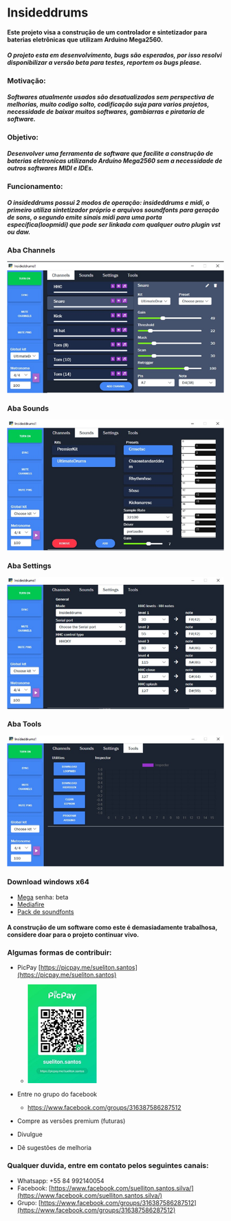 # Insideddrums

#### Este projeto visa a construção de um controlador e sintetizador para baterias eletrônicas que utilizam Arduino Mega2560.

##### O projeto esta em desenvolvimento, bugs são esperados, por isso resolvi disponibilizar a versão beta para testes, reportem os bugs please. 

### Motivação:
##### Softwares atualmente usados são desatualizados sem perspectiva de melhorias, muito codigo solto, codificação suja para varios projetos, necessidade de baixar muitos softwares, gambiarras e pirataria de software.

### Objetivo:
##### Desenvolver uma ferramenta de software que facilite a construção de baterias eletronicas utilizando Arduíno Mega2560 sem a necessidade de outros softwares MIDI e IDEs.

### Funcionamento: 
##### O insideddrums possui 2 modos de operação: insideddrums e midi, o primeiro utiliza sintetizador próprio e arquivos soundfonts para geração de sons, o segundo emite sinais midi para uma porta específica(loopmidi) que pode ser linkada com qualquer outro plugin vst ou daw. 

### Aba Channels
![Aba channels](/insideddrums.jpg) 

### Aba Sounds
![Aba sounds](/insideddrums2.jpg)

### Aba Settings
![Aba settings](/insideddrums3.jpg)

### Aba Tools
![Aba tools](/insideddrums4.jpg)

### Download windows x64
* [Mega](https://mega.nz/file/ehsj0bDT#TVuyvel4xUiqBQUkMILtxezBI5p8htbkS91-NGH_HaU) senha: beta
* [Mediafire](http://www.mediafire.com/file/clp6g4j2parur9r/insideddrums_setup.exe/file)
* [Pack de soundfonts](https://mega.nz/file/z0lzkShD#gKETX4ZgRHLex9FoIcc2ny3CEM4QFbsZxC9FVNeWBR4)


#### A construção de um software como este é demasiadamente trabalhosa, considere doar para o projeto continuar vivo.

### Algumas formas de contribuir: 
* PicPay [https://picpay.me/sueliton.santos](https://picpay.me/sueliton.santos)  
    * ![PicPay](/picpay.jpg)
  
* Entre no grupo do facebook
   * https://www.facebook.com/groups/316387586287512
* Compre as versões premium (futuras) 
* Divulgue
* Dê sugestões de melhoria

### Qualquer duvida, entre em contato pelos seguintes canais:
* Whatsapp: +55 84 992140054
* Facebook: [https://www.facebook.com/suelliton.santos.silva/](https://www.facebook.com/suelliton.santos.silva/)
* Grupo: [https://www.facebook.com/groups/316387586287512](https://www.facebook.com/groups/316387586287512)

